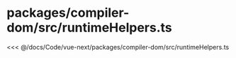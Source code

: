 # packages/compiler-dom/src/runtimeHelpers.ts

<<< @/docs/Code/vue-next/packages/compiler-dom/src/runtimeHelpers.ts
